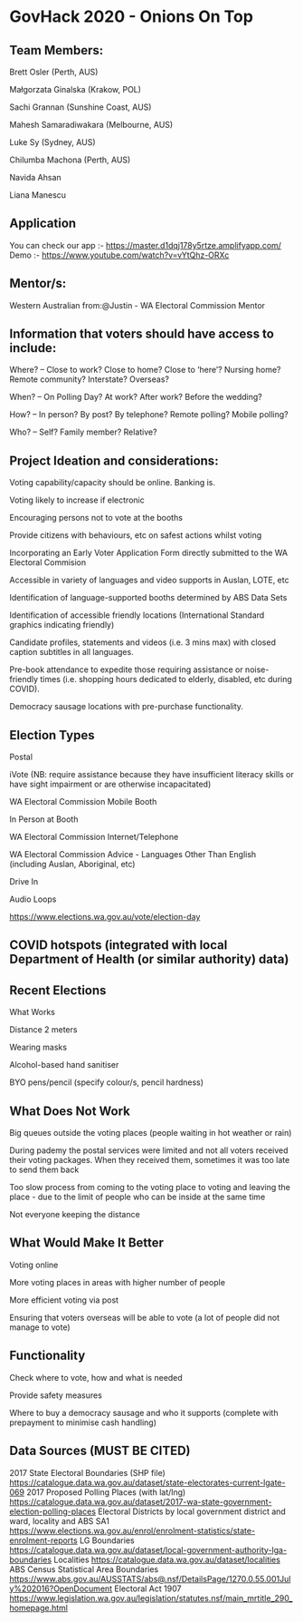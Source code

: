 # GovHack 2020 - Onions On Top

## Team Members:
Brett Osler (Perth, AUS)

Małgorzata Ginalska (Krakow, POL)

Sachi Grannan (Sunshine Coast, AUS)

Mahesh Samaradiwakara (Melbourne, AUS)

Luke Sy (Sydney, AUS) 

Chilumba Machona (Perth, AUS)

Navida Ahsan

Liana Manescu

## Application
You can check our app :- https://master.d1dqj178y5rtze.amplifyapp.com/
Demo :- https://www.youtube.com/watch?v=vYtQhz-ORXc

## Mentor/s: 
Western Australian from:@Justin - WA Electoral Commission Mentor

## Information that voters should have access to include:
Where? – Close to work? Close to home? Close to ‘here’? Nursing home? Remote community? Interstate? Overseas?

When? – On Polling Day? At work? After work? Before the wedding?

How? – In person? By post? By telephone? Remote polling? Mobile polling?

Who? – Self? Family member? Relative?

## Project Ideation and considerations: 
Voting capability/capacity should be online. Banking is.

Voting likely to increase if electronic

Encouraging persons not to vote at the booths

Provide citizens with behaviours, etc on safest actions whilst voting

Incorporating an Early Voter Application Form directly submitted to the WA Electoral Commision

Accessible in variety of languages and video supports in Auslan, LOTE, etc

Identification of language-supported booths determined by ABS Data Sets

Identification of accessible friendly locations (International Standard graphics indicating friendly)

Candidate profiles, statements and videos (i.e. 3 mins max) with closed caption subtitles in all languages.

Pre-book attendance to expedite those requiring assistance or noise-friendly times (i.e. shopping hours dedicated to elderly, disabled, etc during COVID).

Democracy sausage locations with pre-purchase functionality.

## Election Types
Postal

iVote (NB: require assistance because they have insufficient literacy skills or have sight impairment or are otherwise incapacitated)

WA Electoral Commission Mobile Booth

In Person at Booth

WA Electoral Commission Internet/Telephone 

WA Electoral Commission Advice - Languages Other Than English (including Auslan, Aboriginal, etc)

Drive In

Audio Loops

https://www.elections.wa.gov.au/vote/election-day

## COVID hotspots (integrated with local Department of Health (or similar authority) data)

## Recent Elections 
What Works

Distance 2 meters

Wearing masks

Alcohol-based hand sanitiser

BYO pens/pencil (specify colour/s, pencil hardness)


## What Does Not Work
Big queues outside the voting places (people waiting in hot weather or rain)

During pademy the postal services were limited and not all voters received their voting packages. When they received them, sometimes it was too late to send them back 

Too slow process from coming to the voting place to voting and leaving the place - due to the limit of people who can be inside at the same time

Not everyone keeping the distance

## What Would Make It Better

Voting online

More voting places in areas with higher number of people

More efficient voting via post

Ensuring that voters overseas will be able to vote (a lot of people did not manage to vote)

## Functionality
Check where to vote, how and what is needed

Provide safety measures

Where to buy a democracy sausage and who it supports (complete with prepayment to minimise cash handling)

## Data Sources (MUST BE CITED)
2017 State Electoral Boundaries (SHP file) 
https://catalogue.data.wa.gov.au/dataset/state-electorates-current-lgate-069
2017 Proposed Polling Places (with lat/lng) 
https://catalogue.data.wa.gov.au/dataset/2017-wa-state-government-election-polling-places
Electoral Districts by local government district and ward, locality and ABS SA1 
https://www.elections.wa.gov.au/enrol/enrolment-statistics/state-enrolment-reports
LG Boundaries 
https://catalogue.data.wa.gov.au/dataset/local-government-authority-lga-boundaries
Localities
 https://catalogue.data.wa.gov.au/dataset/localities
ABS Census Statistical Area Boundaries
https://www.abs.gov.au/AUSSTATS/abs@.nsf/DetailsPage/1270.0.55.001July%202016?OpenDocument
Electoral Act 1907
https://www.legislation.wa.gov.au/legislation/statutes.nsf/main_mrtitle_290_homepage.html 




